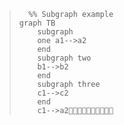 > ```
>   %% Subgraph example
> graph TB 
>     subgraph 
>     one a1-->a2 
>     end 
>     subgraph two 
>     b1-->b2 
>     end 
>     subgraph three 
>     c1-->c2 
>     end 
>     c1-->a2
> ```

